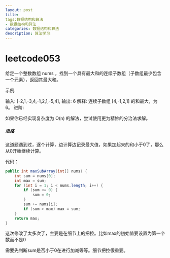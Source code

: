 ```yaml
---
layout: post
title: 
tags:数据结构和算法
- 数据结构和算法
categories: 数据结构和算法
description: 算法学习
---
```

# leetcode053

给定一个整数数组 nums ，找到一个具有最大和的连续子数组（子数组最少包含一个元素），返回其最大和。

示例:

输入: [-2,1,-3,4,-1,2,1,-5,4],
输出: 6
解释: 连续子数组 [4,-1,2,1] 的和最大，为 6。
进阶:

如果你已经实现复杂度为 O(n) 的解法，尝试使用更为精妙的分治法求解。

##### 思路

这道题遇到过，逐个计算，边计算边记录最大值，如果加起来的和小于0了，那么从0开始继续计算。

代码：

```java
public int maxSubArray(int[] nums) {
    int sum = nums[0];
    int max = sum;
    for (int i = 1; i < nums.length; i++) {
        if (sum <= 0) {
            sum = 0;
        }
        sum += nums[i];
        if (sum > max) max = sum;
    }
    return max;
}
```

这次修改了太多次了，主要是在细节上的把控。比如max的初始值要设置为第一个数而不是0

需要先判断sum是否小于0在进行加减等等。细节把控很重要。

